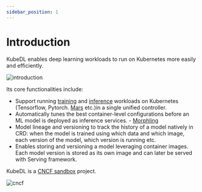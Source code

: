 ```yaml
---
sidebar_position: 1
---
```


# Introduction

KubeDL enables deep learning workloads to run on Kubernetes more easily and efficiently.

![introduction](/img/tutorial/introduction.png)


Its core functionalities include:

- Support running [training](/docs/training/intro) and [inference](/docs/serving/intro) workloads on Kubernetes (Tensorflow, Pytorch. [Mars](https://github.com/mars-project/mars) etc.)in a single unified controller.
- Automatically tunes the best container-level configurations before an ML model is deployed as inference services. - [Morphling](https://morphling.dev)
- Model lineage and versioning to track the history of a model natively in CRD: when the model is trained using which data and which image, each version of the model, which version is running etc.
- Enables storing and versioning a model leveraging container images. Each model version is stored as its own image and can later be served with Serving framework.


KubeDL is a [CNCF sandbox](https://www.cncf.io/sandbox-projects/) project.

![cncf](/img/cncf/cncf-color.svg)
